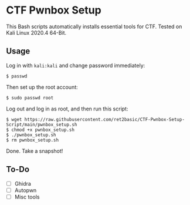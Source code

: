 # CTF Pwnbox Setup
This Bash scripts automatically installs essential tools for CTF. Tested on Kali Linux 2020.4 64-Bit.

## Usage

Log in with `kali:kali` and change password immediately:

```shell
$ passwd
```

Then set up the root account:

```shell
$ sudo passwd root
```

Log out and log in as root, and then run this script:

```shell
$ wget https://raw.githubusercontent.com/ret2basic/CTF-Pwnbox-Setup-Script/main/pwnbox_setup.sh
$ chmod +x pwnbox_setup.sh
$ ./pwnbox_setup.sh
$ rm pwnbox_setup.sh
```

Done. Take a snapshot!

## To-Do

- [ ] Ghidra
- [ ] Autopwn
- [ ] Misc tools
